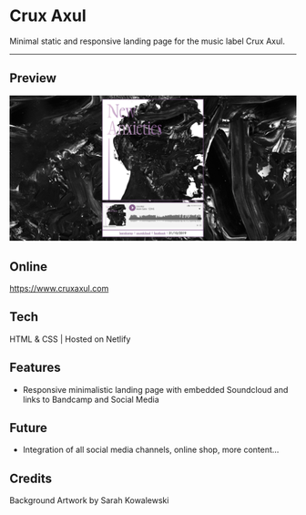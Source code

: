 # Crux Axul

Minimal static and responsive landing page for the music label Crux Axul.

---

## Preview

[![Crux Axul](https://github.com/videothrone/crux-axul/blob/master/screenshot.png)](https://www.cruxaxul.com)

## Online

https://www.cruxaxul.com

## Tech

HTML & CSS | Hosted on Netlify

## Features

-   Responsive minimalistic landing page with embedded Soundcloud and links to Bandcamp and Social Media

## Future

-   Integration of all social media channels, online shop, more content...

## Credits

Background Artwork by Sarah Kowalewski
